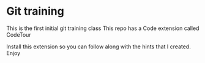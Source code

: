 # Git training
This is the first initial git training class
This repo has a Code extension called CodeTour

Install this extension so you can follow along with the hints that I created.
Enjoy
